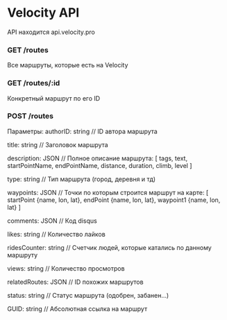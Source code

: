 # Velocity API

API находится api.velocity.pro

<h3>GET /routes</h3>
Все маршруты, которые есть на Velocity 

<h3>GET /routes/:id </h3>
Конкретный маршрут по его ID

<h3>POST /routes </h3>
Параметры: 
  authorID: string
  // ID автора маршрута
  
  title: string
  // Заголовок маршрута
  
  description: JSON
  // Полное описание маршрута: [ tags, text, startPointName, endPointName, distance, duration, climb, level ]
  
  type: string
  // Тип маршрута (город, деревня и тд)
  
  waypoints: JSON
  // Точки по которым строится маршрут на карте: [ startPoint {name, lon, lat}, endPoint {name, lon, lat}, waypoint1 {name, lon, lat} ]
  
  comments: JSON
  // Код disqus
  
  likes: string
  // Количество лайков
  
  ridesCounter: string
  // Счетчик людей, которые катались по данному маршруту
  
  views: string
  // Количество просмотров
  
  relatedRoutes: JSON
  // ID похожих маршрутов
  
  status: string
  // Статус маршрута (одобрен, забанен...)
  
  GUID: string
  // Абсолютная ссылка на маршрут

